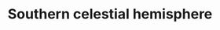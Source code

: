 ---
title: "Southern celestial hemisphere"
hashtag: southern-celestial-hemisphere
layout: hashtag
opposite:
  - Northern celestial hemisphere
subdivision-of:
  - celestial sphere
tags:
  - astronomy
---